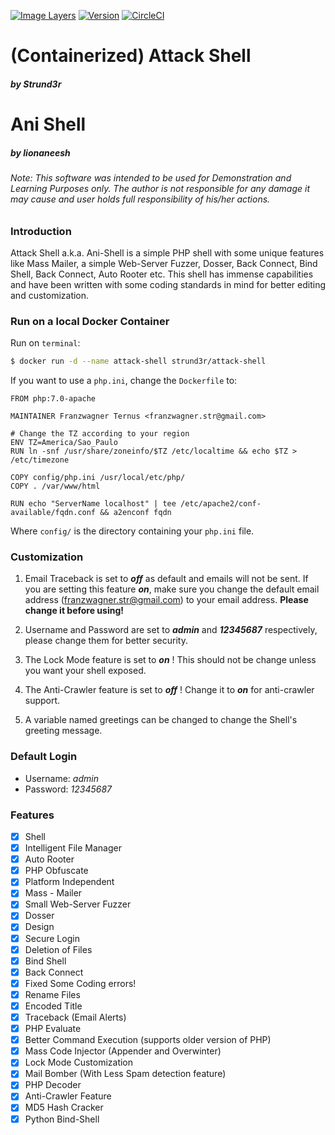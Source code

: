 [//]: # (Badges)
[![Image Layers](https://images.microbadger.com/badges/image/strund3r/attack-shell.svg)](https://microbadger.com/images/strund3r/attack-shell "Get your own image badge on microbadger.com") [![Version](https://images.microbadger.com/badges/version/strund3r/attack-shell.svg)](https://microbadger.com/images/strund3r/attack-shell "Get your own version badge on microbadger.com") [![CircleCI](https://circleci.com/gh/Strund3r/Attack-Shell.svg?style=svg)](https://circleci.com/gh/Strund3r/Attack-Shell)

# **(Containerized) Attack Shell**
##### 	*by Strund3r*

# **Ani Shell**
##### 	*by lionaneesh*

###### *Note: This software was intended to be used for Demonstration and Learning Purposes only. The author is not responsible for any damage it may cause and user holds full responsibility of his/her actions.*

### **Introduction**

Attack Shell a.k.a. Ani-Shell is a simple PHP shell with some unique features like Mass Mailer, a simple Web-Server Fuzzer, Dosser, Back Connect, Bind Shell, Back Connect, Auto Rooter etc.
This shell has immense capabilities and have been written with some coding standards in mind for better editing and customization.

### **Run on a local Docker Container**

Run on `terminal`:
```sh
$ docker run -d --name attack-shell strund3r/attack-shell
```

If you want to use a `php.ini`, change the `Dockerfile` to:
```
FROM php:7.0-apache

MAINTAINER Franzwagner Ternus <franzwagner.str@gmail.com>

# Change the TZ according to your region
ENV TZ=America/Sao_Paulo
RUN ln -snf /usr/share/zoneinfo/$TZ /etc/localtime && echo $TZ > /etc/timezone

COPY config/php.ini /usr/local/etc/php/
COPY . /var/www/html

RUN echo "ServerName localhost" | tee /etc/apache2/conf-available/fqdn.conf && a2enconf fqdn
```
Where `config/` is the directory containing your `php.ini` file.

### **Customization**

1. Email Traceback is set to **_off_** as default and emails will not be sent. If you are setting this feature **_on_**, make sure you change the default email address (franzwagner.str@gmail.com) to your email address.
**Please change it before using!**

2. Username and Password are set to **_admin_** and **_12345687_** respectively, please change them for better security.

3. The Lock Mode feature is set to **_on_** ! This should not be change unless you want your shell exposed.

4. The Anti-Crawler feature is set to **_off_** ! Change it to **_on_** for anti-crawler support.

5. A variable named greetings can be changed to change the Shell's greeting message.

### **Default Login**

- Username: *admin*
- Password: *12345687*

### **Features**

- [x] Shell
- [x] Intelligent File Manager
- [x] Auto Rooter
- [x] PHP Obfuscate
- [x] Platform Independent
- [x] Mass - Mailer
- [x] Small Web-Server Fuzzer
- [x] Dosser
- [x] Design
- [x] Secure Login
- [x] Deletion of Files
- [x] Bind Shell
- [x] Back Connect
- [x] Fixed Some Coding errors!
- [x] Rename Files
- [x] Encoded Title
- [x] Traceback (Email Alerts)
- [x] PHP Evaluate
- [x] Better Command Execution (supports older version of PHP)
- [x] Mass Code Injector (Appender and Overwinter)
- [x] Lock Mode Customization
- [x] Mail Bomber (With Less Spam detection feature)
- [x] PHP Decoder
- [x] Anti-Crawler Feature
- [x] MD5 Hash Cracker
- [x] Python Bind-Shell
